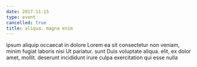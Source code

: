```yaml
---
date: 2017-11-15
type: event
cancelled: true
title: aliqua. magna enim
---
```

ipsum aliquip occaecat in dolore Lorem ea sit consectetur non veniam, minim fugiat laboris nisi Ut pariatur. sunt Duis voluptate aliqua. elit, ex dolor amet, mollit. deserunt incididunt irure culpa exercitation qui esse nulla
